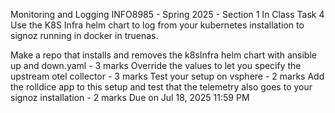 Monitoring and Logging
INFO8985 - Spring 2025 - Section 1
In Class Task 4
Use the K8S Infra helm chart to log from your kubernetes installation to signoz running in docker in truenas.

Make a repo that installs and removes the k8sInfra helm chart with ansible up and down.yaml - 3 marks
Override the values to let you specify the upstream otel collector - 3 marks
Test your setup on vsphere - 2 marks
Add the rolldice app to this setup and test that the telemetry also goes to your signoz installation - 2 marks
Due on Jul 18, 2025 11:59 PM
